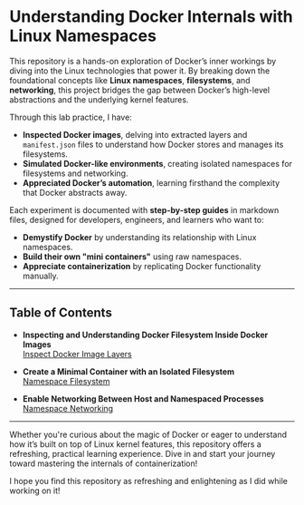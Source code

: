 # Understanding Docker Internals with Linux Namespaces

This repository is a hands-on exploration of Docker’s inner workings by diving into the Linux technologies that power it. By breaking down the foundational concepts like **Linux namespaces**, **filesystems**, and **networking**, this project bridges the gap between Docker’s high-level abstractions and the underlying kernel features.

Through this lab practice, I have:
- **Inspected Docker images**, delving into extracted layers and `manifest.json` files to understand how Docker stores and manages its filesystems.
- **Simulated Docker-like environments**, creating isolated namespaces for filesystems and networking.
- **Appreciated Docker’s automation**, learning firsthand the complexity that Docker abstracts away.

Each experiment is documented with **step-by-step guides** in markdown files, designed for developers, engineers, and learners who want to:
- **Demystify Docker** by understanding its relationship with Linux namespaces.
- **Build their own "mini containers"** using raw namespaces.
- **Appreciate containerization** by replicating Docker functionality manually.

---

## **Table of Contents**
- **Inspecting and Understanding Docker Filesystem Inside Docker Images**  
  [Inspect Docker Image Layers](study_docker/docker_inspect_filesystem.md)

- **Create a Minimal Container with an Isolated Filesystem**  
  [Namespace Filesystem](namespaces/00_namespaces_filesystem.md)

- **Enable Networking Between Host and Namespaced Processes**  
  [Namespace Networking](namespaces/10_namespace-networking.md)

---

Whether you're curious about the magic of Docker or eager to understand how it’s built on top of Linux kernel features, this repository offers a refreshing, practical learning experience. Dive in and start your journey toward mastering the internals of containerization!

I hope you find this repository as refreshing and enlightening as I did while working on it!
